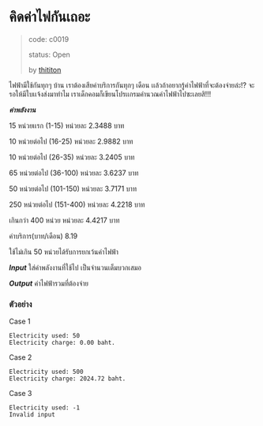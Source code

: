 # คิดค่าไฟกันเถอะ #
> code: c0019
>
> status: Open
>
> by [thititon](https://github.com/thititon)

ไฟฟ้ามีใช้กันทุกๆ บ้าน เราต้องเสียค่าบริการกันทุกๆ เดือน เเล้วถ้าอยากรู้ค่าไฟฟ้าที่จะต้องจ่ายล๋ะ!? จะรอให้มีใบเเจ้งส่งมาทำไม เราเด็กคอมก็เขียนโปรเเกรมคำนวณค่าไฟฟ้าไปซะเลยสิ!!!

***ค่าพลังงาน***

15 หน่วยเเรก (1-15)           หน่วยละ     2.3488 บาท

10 หน่วยต่อไป (16-25)         หน่วยละ     2.9882 บาท

10 หน่วยต่อไป (26-35)         หน่วยละ     3.2405 บาท

65 หน่วยต่อไป (36-100)        หน่วยละ     3.6237 บาท

50 หน่วยต่อไป (101-150)       หน่วยละ     3.7171 บาท

250 หน่วยต่อไป (151-400)      หน่วยละ     4.2218 บาท

เกินกว่า 400 หน่วย              หน่วยละ     4.4217 บาท

ค่าบริการ(บาท/เดือน)      8.19

ใช้ไม่เกิน 50 หน่วยได้รับการยกเว้นค่าไฟฟ้า

***Input***
ใส่ค่าพลังงานที่ใช้ไป เป็นจำนวนเต็มบวกเสมอ

***Output***
ค่าไฟฟ้ารวมที่ต้องจ่าย

### ตัวอย่าง ###

Case 1

```
Electricity used: 50
Electricity charge: 0.00 baht.
```

Case 2

```
Electricity used: 500
Electricity charge: 2024.72 baht.
```

Case 3

```
Electricity used: -1
Invalid input
```
